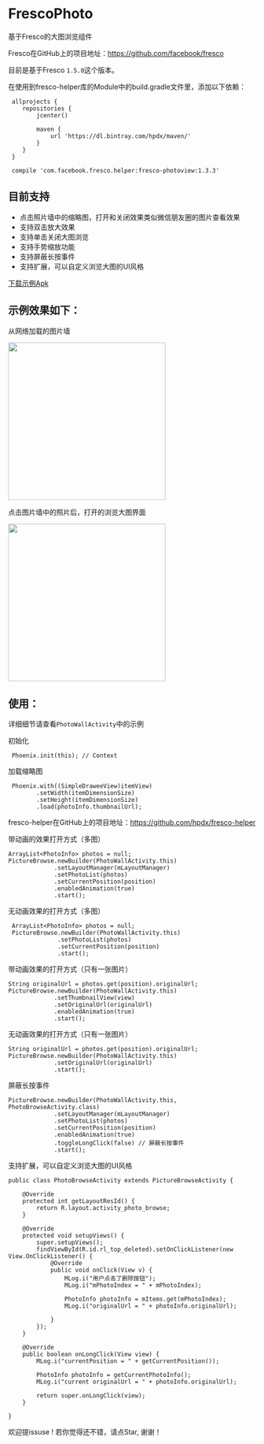 # FrescoPhoto
基于Fresco的大图浏览组件

Fresco在GitHub上的项目地址：https://github.com/facebook/fresco

目前是基于Fresco `1.5.0`这个版本。

在使用到fresco-helper库的Module中的build.gradle文件里，添加以下依赖：
```
 allprojects {
    repositories {
        jcenter()

        maven {
            url 'https://dl.bintray.com/hpdx/maven/'
        }
    }
 }

 compile 'com.facebook.fresco.helper:fresco-photoview:1.3.3'
```

## 目前支持
* 点击照片墙中的缩略图，打开和关闭效果类似微信朋友圈的图片查看效果
* 支持双击放大效果
* 支持单击关闭大图浏览
* 支持手势缩放功能
* 支持屏蔽长按事件
* 支持扩展，可以自定义浏览大图的UI风格

[下载示例Apk](https://github.com/hpdx/FrescoPhoto/blob/master/app-debug.apk)

## 示例效果如下：

从网络加载的图片墙

<img src="http://img.blog.csdn.net/20161114234539401" width="320px" />

点击图片墙中的照片后，打开的浏览大图界面

<img src="http://img.blog.csdn.net/20161114234557482" width="320px" />

## 使用：
详细细节请查看`PhotoWallActivity`中的示例

初始化
```
 Phoenix.init(this); // Context
```

加载缩略图
```
 Phoenix.with((SimpleDraweeView)itemView)
        .setWidth(itemDimensionSize)
        .setHeight(itemDimensionSize)
        .load(photoInfo.thumbnailUrl);
```
fresco-helper在GitHub上的项目地址：https://github.com/hpdx/fresco-helper

带动画的效果打开方式（多图）
```
ArrayList<PhotoInfo> photos = null;
PictureBrowse.newBuilder(PhotoWallActivity.this)
             .setLayoutManager(mLayoutManager)
             .setPhotoList(photos)
             .setCurrentPosition(position)
             .enabledAnimation(true)
             .start();
```

无动画效果的打开方式（多图）
```
 ArrayList<PhotoInfo> photos = null;
 PictureBrowse.newBuilder(PhotoWallActivity.this)
              .setPhotoList(photos)
              .setCurrentPosition(position)
              .start();
```

带动画效果的打开方式（只有一张图片）
```
String originalUrl = photos.get(position).originalUrl;
PictureBrowse.newBuilder(PhotoWallActivity.this)
             .setThumbnailView(view)
             .setOriginalUrl(originalUrl)
             .enabledAnimation(true)
             .start();
```

无动画效果的打开方式（只有一张图片）
```
String originalUrl = photos.get(position).originalUrl;
PictureBrowse.newBuilder(PhotoWallActivity.this)
             .setOriginalUrl(originalUrl)
             .start();
```

屏蔽长按事件
```
PictureBrowse.newBuilder(PhotoWallActivity.this, PhotoBrowseActivity.class)
             .setLayoutManager(mLayoutManager)
             .setPhotoList(photos)
             .setCurrentPosition(position)
             .enabledAnimation(true)
             .toggleLongClick(false) // 屏蔽长按事件
             .start();
```

支持扩展，可以自定义浏览大图的UI风格
```
public class PhotoBrowseActivity extends PictureBrowseActivity {

    @Override
    protected int getLayoutResId() {
        return R.layout.activity_photo_browse;
    }

    @Override
    protected void setupViews() {
        super.setupViews();
        findViewById(R.id.rl_top_deleted).setOnClickListener(new View.OnClickListener() {
            @Override
            public void onClick(View v) {
                MLog.i("用户点击了删除按钮");
                MLog.i("mPhotoIndex = " + mPhotoIndex);

                PhotoInfo photoInfo = mItems.get(mPhotoIndex);
                MLog.i("originalUrl = " + photoInfo.originalUrl);

            }
        });
    }

    @Override
    public boolean onLongClick(View view) {
        MLog.i("currentPosition = " + getCurrentPosition());

        PhotoInfo photoInfo = getCurrentPhotoInfo();
        MLog.i("current originalUrl = " + photoInfo.originalUrl);

        return super.onLongClick(view);
    }

}

```


欢迎提issuse ! 若你觉得还不错，请点Star, 谢谢！

